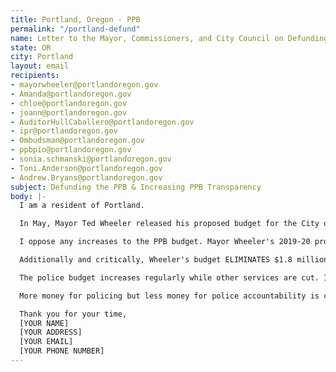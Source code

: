 ```yaml
---
title: Portland, Oregon - PPB
permalink: "/portland-defund"
name: Letter to the Mayor, Commissioners, and City Council on Defunding PPB
state: OR
city: Portland
layout: email
recipients:
- mayorwheeler@portlandoregon.gov
- Amanda@portlandoregon.gov
- chloe@portlandoregon.gov
- joann@portlandoregon.gov
- AuditorHullCaballero@portlandoregon.gov
- ipr@portlandoregon.gov
- Ombudsman@portlandoregon.gov
- ppbpio@portlandoregon.gov
- sonia.schmanski@portlandoregon.gov
- Toni.Anderson@portlandoregon.gov
- Andrew.Bryans@portlandoregon.gov
subject: Defunding the PPB & Increasing PPB Transparency
body: |-
  I am a resident of Portland.

  In May, Mayor Ted Wheeler released his proposed budget for the City of Portland. This included a policing budget of $245,169,804, which is over $5 million more than budgeted last year—even amongst city-wide cuts to other departments due to Covid-19. The Portland Police Bureau (PPB), with Wheeler at its helm as Commissioner, has been mired in controversy over the last year with collusion with prominent white nationalist groups, shootings of Black people and people perceived to be in mental health crisis, data uncovered on their racist gang enforcement traffic stops, and the fact that a shameful 52% of people arrested are houseless.

  I oppose any increases to the PPB budget. Mayor Wheeler's 2019-20 proposed budget was increased by an additional half million dollars before adoption, and even then the PPB has overspent the increased budget by 1.4 million to date. We anticipate that PPB will attempt a similar increase this year, pushing their budget even higher than the proposed $245 million, thus we stand even more firmly against this increase. 

  Additionally and critically, Wheeler's budget ELIMINATES $1.8 million to fund the police body camera program. More money for policing but less money for police accountability is completely unacceptable.

  The police budget increases regularly while other services are cut. I can see the ways in which policing continues to perpetuate violence against Black, brown, houseless people, and against people in mental health crisis. While Wheeler's proposal represents a slight decrease from the PPB proposal, the PPB is a department whose reach into Portland communities needs to be curtailed through reducing the budget, not by increasing it.

  More money for policing but less money for police accountability is completely unacceptable at this moment in history. The city, the state, and country are all watching. And so am I. I call on the Mayor, the Commissioners, and all other City Council Members to use their powers to continue to reduce the budget and pledge to increase Police accountability and transparency. I promise that you will lose my support and my vote if you aren't willing to make a public and vocal stand to help defund the PPB and increase their accountability and transparency.

  Thank you for your time,
  [YOUR NAME]
  [YOUR ADDRESS]
  [YOUR EMAIL]
  [YOUR PHONE NUMBER]
---
```

